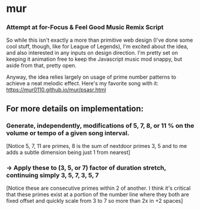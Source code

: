 # mur
### Attempt at for-Focus & Feel Good Music Remix Script


So while this isn't exactly a more than primitive web design (I've done some cool stuff, though, like for League of Legends), I'm excited about the idea, and also interested in any inputs on design direction. I'm pretty set on keeping it animation free to keep the Javascript music mod snappy, but aside from that, pretty open.

Anyway, the idea relies largely on usage of prime number patterns to achieve a neat melodic effect. Here's my favorite song with it: https://mur0110.github.io/mur/psasr.html

## For more details on implementation:

### Generate, independently, modifications of 5, 7, 8, or 11 % on the volume or tempo of a given song interval. 

[Notice 5, 7, 11 are primes, 8 is the sum of nextdoor primes 3, 5 and to me adds a subtle dimension being just 1 from nearest]

### -> Apply these to (3, 5, or 7) factor of duration stretch, continuing simply 3, 5, 7, 3, 5, 7 

[Notice these are consecutive primes within 2 of another. I think it's critical that these primes exist at a portion of the number line where they both are fixed offset and quickly scale from 3 to 7 so more than 2x in +2 spaces]

